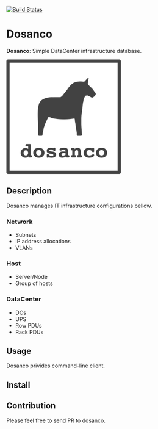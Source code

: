 [![Build Status](https://github.com/hichikaw/dosanco/workflows/Build/badge.svg)](https://github.com/hichikaw/dosanco/actions?workflow=Build)

Dosanco
=======

**Dosanco**: Simple DataCenter infrastructure database.

<img src="./docs/image/logo.png" width="300">

## Description
Dosanco manages IT infrastructure configurations bellow.

### Network
- Subnets
- IP address allocations
- VLANs

### Host
- Server/Node
- Group of hosts

### DataCenter
- DCs
- UPS
- Row PDUs
- Rack PDUs

## Usage
Dosanco privides command-line client.

## Install

## Contribution
Please feel free to send PR to dosanco.
